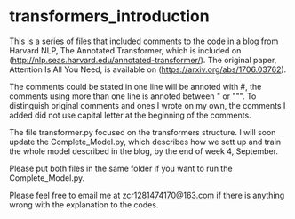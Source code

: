 # transformers_introduction
This is a series of files that included comments to the code in a blog from Harvard NLP, The Annotated Transformer, which is included on (http://nlp.seas.harvard.edu/annotated-transformer/).
The original paper, Attention Is All You Need, is available on (https://arxiv.org/abs/1706.03762).

The comments could be stated in one line will be annoted with #, the comments using more than one line is annoted between \" or \""". To distinguish original comments and ones I wrote on my own, the comments I added did not use capital letter at the beginning of the comments.

The file transformer.py focused on the transformers structure. I will soon update the Complete_Model.py, which describes how we sett up and train the whole model described in the blog, by the end of week 4, September.

Please put both files in the same folder if you want to run the Complete_Model.py.

Please feel free to email me at zcr1281474170@163.com if there is anything wrong with the explanation to the codes.
